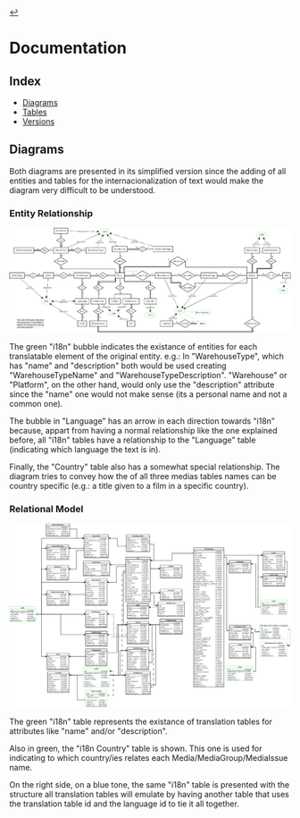 [//]: # ( -*- coding: utf-8 -*- )
[//]: # ( ---------------------------------------------------------------------- )
[//]: # (+ Autor:  	Ran# )
[//]: # (+ Creado: 	2023/02/12 15:28:31.773700 )
[//]: # (+ Editado:	2023/02/24 16:17:16.406059 )
[//]: # ( ---------------------------------------------------------------------- )

[↩️](https://github.com/Ran-n/media4#readme)

# Documentation

## Index

- [Diagrams](#diagrams)
- [Tables](tables.md#tables)
- [Versions](versions/index.md#versions)

## Diagrams

Both diagrams are presented in its simplified version since the adding of all entities and tables for the internacionalization of text would make the diagram very difficult to be understood.

### Entity Relationship

![ER diagram](diagrams/Media4_ER.png "Entity Relationship Diagram")

The green "i18n" bubble indicates the existance of entities for each translatable element of the original entity.
e.g.: In "WarehouseType", which has "name" and "description" both would be used creating "WarehouseTypeName" and "WarehouseTypeDescription".
"Warehouse" or "Platform", on the other hand, would only use the "description" attribute since the "name" one would not make sense (its a personal name and not a common one).

The bubble in "Language" has an arrow in each direction towards "i18n" because, appart from having a normal relationship like the one explained before, all "i18n" tables have a relationship to the "Language" table (indicating which language the text is in).

Finally, the "Country" table also has a somewhat special relationship.
The diagram tries to convey how the of all three medias tables names can be country specific (e.g.: a title given to a film in a specific country).


### Relational Model

![RM diagram](diagrams/Media4_RM.png "Relational Model Diagram")

The green "i18n" table represents the existance of translation tables for attributes like "name" and/or "description".

Also in green, the "i18n Country" table is shown. This one is used for indicating to which country/ies relates each Media/MediaGroup/MediaIssue name.

On the right side, on a blue tone, the same "i18n" table is presented with the structure all translation tables will emulate by having another table that uses the translation table id and the language id to tie it all together.
